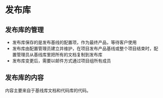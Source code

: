 # 发布库
## 发布库的管理
- 发布库保存的是发布基线的配置项，作为最终产品，等待客户使用
- 发布库由配置管理员建立并维护，在项目发布产品基线或整个项目结束时，配置管理员从基线库里把所有的文档复制到发布库
- 发布库变更后，需要以邮件方式通过项目组所有成员
## 发布库的内容
内容主要来自于基线库文档和代码库的代码。